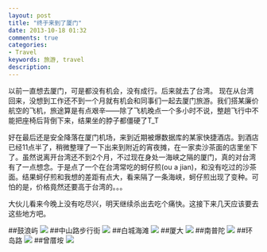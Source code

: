```yaml
---
layout: post
title: "终于来到了厦门"
date: 2013-10-18 01:32
comments: true
categories: 
- Travel
keywords: 旅游, travel 
description: 
---
```

以前一直想去厦门，可是都没有机会，没有成行。后来就去了台湾。
现在从台湾回来，没想到工作还不到一个月就有机会和同事们一起去厦门旅游。我们搭某廉价航空的飞机，旅途算是有点艰辛——除了飞机晚点一个多小时不说，整趟飞行中不能把座椅后背倒下来，结果坐的脖子都僵硬了T_T

好在最后还是安全降落在厦门机场，来到近期被爆数据库的某家快捷酒店。到酒店已经11点半了，稍微整理了一下出来到附近的宵夜摊，在一家卖沙茶面的店里坐下了。虽然说离开台湾还不到2个月，不过现在身处一海峡之隔的厦门，真的对台湾有了一点想念。于是点了一个在台湾常吃的蚵仔煎(ou a jian)，和没有吃过的沙茶面。结果蚵仔煎和我想的差距有点大，看来隔了一条海峡，蚵仔煎出现了变种。可怕的是，价格竟然还要高于台湾的。。。

大伙儿看来今晚上没有吃尽兴，明天继续杀出去吃个痛快。这接下来几天应该要去这些地方吧。

##鼓浪屿
<img src="http://maps.googleapis.com/maps/api/staticmap?size=640x200&maptype=roadmap&markers=size:mid%7Ccolor:red%7C鼓浪屿%7C&zoom=14&sensor=false" />
##中山路步行街
<img src="http://maps.googleapis.com/maps/api/staticmap?size=640x200&maptype=roadmap&markers=size:mid%7Ccolor:red%7C中山路步行街%7C&zoom=14&sensor=false" />
##白城海滩
<img src="http://maps.googleapis.com/maps/api/staticmap?size=640x200&maptype=roadmap&markers=size:mid%7Ccolor:red%7C厦门白城海滩%7C&zoom=14&sensor=false" />
##厦大
<img src="http://maps.googleapis.com/maps/api/staticmap?size=640x200&maptype=roadmap&markers=size:mid%7Ccolor:red%7C厦门大学%7C&zoom=14&sensor=false" />
##南普陀
<img src="http://maps.googleapis.com/maps/api/staticmap?size=640x200&maptype=roadmap&markers=size:mid%7Ccolor:red%7C南普陀%7C&zoom=14&sensor=false" />
##环岛路
<img src="http://maps.googleapis.com/maps/api/staticmap?size=640x200&maptype=roadmap&markers=size:mid%7Ccolor:red%7C环岛路%7C&zoom=13&sensor=false" />
##曾厝垵
<img src="http://maps.googleapis.com/maps/api/staticmap?size=640x200&maptype=roadmap&markers=size:mid%7Ccolor:red%7C曾厝垵%7C&zoom=14&sensor=false" />




